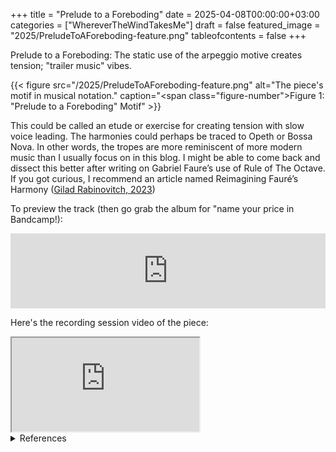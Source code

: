 +++
title = "Prelude to a Foreboding"
date = 2025-04-08T00:00:00+03:00
categories = ["WhereverTheWindTakesMe"]
draft = false
featured_image = "2025/PreludeToAForeboding-feature.png"
tableofcontents = false
+++

Prelude to a Foreboding:
The static use of the arpeggio motive creates tension;
"trailer music" vibes.

{{< figure src="/2025/PreludeToAForeboding-feature.png" alt="The piece's motif in musical notation." caption="<span class=\"figure-number\">Figure 1: </span>\"Prelude to a Foreboding\" Motif" >}}

This could be called an etude or exercise for creating tension
with slow voice leading.
The harmonies could perhaps be traced to Opeth or Bossa Nova.
In other words, the tropes are more reminiscent
of more modern music than I usually focus on in this blog.
I might be able to come back and dissect this better
after writing on Gabriel Faure’s use of Rule of The Octave.
If you got curious, I recommend an article named
Reimagining Fauré’s Harmony
(<a href="#citeproc_bib_item_1">Gilad Rabinovitch, 2023</a>)

To preview the track (then go grab the album for "name your price in Bandcamp!):
<div class="org-bandcamp-track"> <iframe style="border: 0; width: 100%; height: 120px;" src="https://bandcamp.com/EmbeddedPlayer/album= 3014684465/size=large/bgcol=333333/linkcol=2ebd35/tracklist=false/artwork=small/track=2934217668/transparent=true/" seamless><a href="https://ajgreengrove.bandcamp.com/album/ wherever-the-wind-takes-me"> "Wherever The Wind Takes Me" by A J Greengrove</a></iframe>

Here's the recording session video of the piece:
<div class="org-youtube"><iframe src="https://www.youtube.com/embed/OucfE7l1D3s" allowfullscreen title="YouTube Video"></iframe></div>

<details>
<summary>References</summary>
<div class="details">

## References

<style>.csl-entry{text-indent: -1.5em; margin-left: 1.5em;}</style><div class="csl-bib-body">
  <div class="csl-entry"><a id="citeproc_bib_item_1"></a>Gilad Rabinovitch. (2023). Reimagining Fauré’s Harmony. <i>Intégral: The Journal of Applied Musical Thought</i>, <i>36</i>. Retrieved from <a href="https://www.esm.rochester.edu/integral/36-2023/rabinovitch/">https://www.esm.rochester.edu/integral/36-2023/rabinovitch/</a></div>
</div>
</div>
</details>
